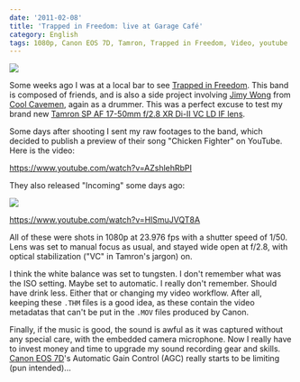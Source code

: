 ```yaml
---
date: '2011-02-08'
title: 'Trapped in Freedom: live at Garage Café'
category: English
tags: 1080p, Canon EOS 7D, Tamron, Trapped in Freedom, Video, youtube
---
```


![]({attach}trapped-in-freedom-preview.jpg)

Some weeks ago I was at a local bar to see [Trapped in Freedom](https://www.myspace.com/trappedinfreedom). This band is composed of friends, and is also a side project involving [Jimy Wong](https://coolcavemen.com/biography/jimy-wong/) from [Cool Cavemen](https://coolcavemen.com), again as a drummer. This was a perfect excuse to test my brand new [Tamron SP AF 17-50mm f/2.8 XR Di-II VC LD IF lens](https://amzn.com/B002LVUIXA/?tag=kevideld-20).

Some days after shooting I sent my raw footages to the band, which decided to publish a preview of their song "Chicken Fighter" on YouTube. Here is the video:

https://www.youtube.com/watch?v=AZshlehRbPI

They also released "Incoming" some days ago:

![]({attach}incoming-preview.png)

https://www.youtube.com/watch?v=HlSmuJVQT8A

All of these were shots in 1080p at 23.976 fps with a shutter speed of 1/50. Lens was set to manual focus as usual, and stayed wide open at f/2.8, with optical stabilization ("VC" in Tamron's jargon) on.

I think the white balance was set to tungsten. I don't remember what was the ISO setting. Maybe set to automatic. I really don't remember. Should have drink less. Either that or changing my video workflow. After all, keeping these `.THM` files is a good idea, as these contain the video metadatas that can't be put in the `.MOV` files produced by Canon.

Finally, if the music is good, the sound is awful as it was captured without any special care, with the embedded camera microphone. Now I really have to invest money and time to upgrade my sound recording gear and skills. [Canon EOS 7D](https://amzn.com/B002NEGTTW/?tag=kevideld-20)'s Automatic Gain Control (AGC) really starts to be limiting (pun intended)...
